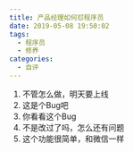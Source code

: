 ```yaml
---
title: 产品经理如何怼程序员
date: 2019-05-08 19:50:02
tags:
  - 程序员
  - 修养
categories: 
  - 自评
---
```


1. 不管怎么做，明天要上线
2. 这是个Bug吧
3. 你看看这个Bug
4. 不是改过了吗，怎么还有问题
5. 这个功能很简单，和微信一样